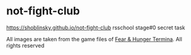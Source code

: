 # not-fight-club
https://shoblinsky.github.io/not-fight-club
rsschool stage#0 secret task


All images are taken from the game files of [Fear & Hunger Termina](https://store.steampowered.com/app/2171440/Fear__Hunger_2_Termina). All rights reserved
